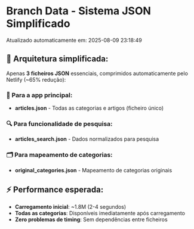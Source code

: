 # Branch Data - Sistema JSON Simplificado
Atualizado automaticamente em: 2025-08-09 23:18:49

## 🎯 Arquitetura simplificada:
Apenas **3 ficheiros JSON** essenciais, comprimidos automaticamente pelo Netlify (~65% redução):

### 📱 Para a app principal:
- **articles.json** - Todas as categorias e artigos (ficheiro único)

### 🔍 Para funcionalidade de pesquisa:
- **articles_search.json** - Dados normalizados para pesquisa

### 🗂️ Para mapeamento de categorias:
- **original_categories.json** - Mapeamento de categorias originais

## ⚡ Performance esperada:
- **Carregamento inicial**: ~1.8M (2-4 segundos)
- **Todas as categorias**: Disponíveis imediatamente após carregamento
- **Zero problemas de timing**: Sem dependências entre ficheiros
